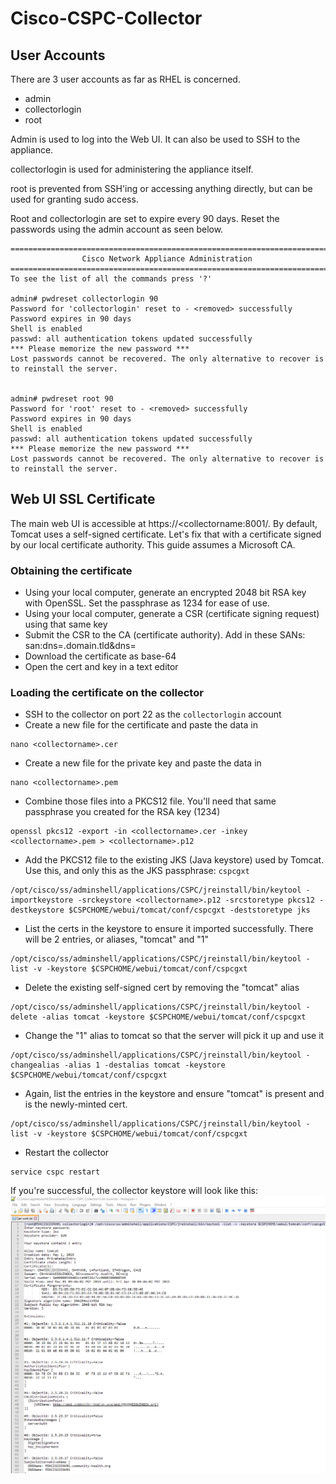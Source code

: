 # Cisco-CSPC-Collector

## User Accounts
There are 3 user accounts as far as RHEL is concerned.

+ admin
+ collectorlogin
+ root

Admin is used to log into the Web UI. It can also be used to SSH to the appliance.

collectorlogin is used for administering the appliance itself.

root is prevented from SSH'ing or accessing anything directly, but can be used for granting sudo access.

Root and collectorlogin are set to expire every 90 days. Reset the passwords using the admin account as seen below.
```
===========================================================================
                Cisco Network Appliance Administration
===========================================================================
To see the list of all the commands press '?'
 
admin# pwdreset collectorlogin 90
Password for 'collectorlogin' reset to - <removed> successfully
Password expires in 90 days
Shell is enabled
passwd: all authentication tokens updated successfully
*** Please memorize the new password ***
Lost passwords cannot be recovered. The only alternative to recover is to reinstall the server.
 
 
admin# pwdreset root 90
Password for 'root' reset to - <removed> successfully
Password expires in 90 days
Shell is enabled
passwd: all authentication tokens updated successfully
*** Please memorize the new password ***
Lost passwords cannot be recovered. The only alternative to recover is to reinstall the server.
```

## Web UI SSL Certificate
The main web UI is accessible at https://<collectorname:8001/. By default, Tomcat uses a self-signed certificate. Let's fix that with a certificate signed by our local certificate authority. This guide assumes a Microsoft CA.

### Obtaining the certificate
+ Using your local computer, generate an encrypted 2048 bit RSA key with OpenSSL. Set the passphrase as 1234 for ease of use.
+ Using your local computer, generate a CSR (certificate signing request) using that same key
+ Submit the CSR to the CA (certificate authority). Add in these SANs: san:dns=<collectorname>.domain.tld&dns=<collectorname>
+ Download the certificate as base-64
+ Open the cert and key in a text editor
  
### Loading the certificate on the collector
+ SSH to the collector on port 22 as the `collectorlogin` account
+ Create a new file for the certificate and paste the data in
```
nano <collectorname>.cer
```
+ Create a new file for the private key and paste the data in
```
nano <collectorname>.pem
```
+ Combine those files into a PKCS12 file. You'll need that same passphrase you created for the RSA key (1234)
```
openssl pkcs12 -export -in <collectorname>.cer -inkey <collectorname>.pem > <collectorname>.p12
```
+ Add the PKCS12 file to the existing JKS (Java keystore) used by Tomcat. Use this, and only this as the JKS passphrase: `cspcgxt`
```
/opt/cisco/ss/adminshell/applications/CSPC/jreinstall/bin/keytool -importkeystore -srckeystore <collectorname>.p12 -srcstoretype pkcs12 -destkeystore $CSPCHOME/webui/tomcat/conf/cspcgxt -deststoretype jks
```
+ List the certs in the keystore to ensure it imported successfully. There will be 2 entries, or aliases, "tomcat" and "1"
```
/opt/cisco/ss/adminshell/applications/CSPC/jreinstall/bin/keytool -list -v -keystore $CSPCHOME/webui/tomcat/conf/cspcgxt
```
+ Delete the existing self-signed cert by removing the "tomcat" alias
```
/opt/cisco/ss/adminshell/applications/CSPC/jreinstall/bin/keytool -delete -alias tomcat -keystore $CSPCHOME/webui/tomcat/conf/cspcgxt
```
+ Change the "1" alias to tomcat so that the server will pick it up and use it
```
/opt/cisco/ss/adminshell/applications/CSPC/jreinstall/bin/keytool -changealias -alias 1 -destalias tomcat -keystore $CSPCHOME/webui/tomcat/conf/cspcgxt
```
+ Again, list the entries in the keystore and ensure "tomcat" is present and is the newly-minted cert.
```
/opt/cisco/ss/adminshell/applications/CSPC/jreinstall/bin/keytool -list -v -keystore $CSPCHOME/webui/tomcat/conf/cspcgxt
```
+ Restart the collector
```
service cspc restart
```
If you're successful, the collector keystore will look like this:
![JKS](/cert_wiki2.png)
